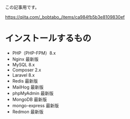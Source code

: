 この記事用です。

https://qiita.com/_bobtabo_/items/ca984fb5b3e8109830ef


# インストールするもの
* PHP（PHP-FPM）8.x
* Nginx 最新版
* MySQL 8.x
* Composer 2.x
* Laravel 8.x
* Redis 最新版
* MailHog 最新版
* phpMyAdmin 最新版
* MongoDB 最新版
* mongo-express 最新版
* Redmon 最新版
